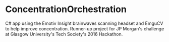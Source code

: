 # ConcentrationOrchestration
C# app using the Emotiv Insight brainwaves scanning headset and EmguCV to help improve concentration.
Runner-up project for JP Morgan's challenge at Glasgow University's Tech Society's 2016 Hackathon.
